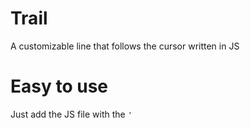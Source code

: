 # Trail
A customizable line that follows the cursor written in JS

# Easy to use
Just add the JS file with the <code>'<script>'</code>

